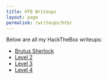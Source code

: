 ```yaml
---
title: HTB Writeups
layout: page
permalink: /writeups/htb/
---
```

Below are all my HackTheBox writeups:

<ul>
  <li><a href="/writeups/htb/brutus/">Brutus Sherlock</a></li>
  <li><a href="/writeups/bandit/level2/">Level 2</a></li>
  <li><a href="/writeups/bandit/level3/">Level 3</a></li>
  <li><a href="/writeups/bandit/level1/">Level 4</a></li>
